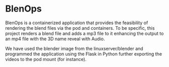 # BlenOps
BlenOps is a containerized application that provides the feasibility of rendering the blend files via the pod and containers. To be specific, this project renders a blend file and adds a mp3 file to it enhancing the output to an mp4 file with the 3D name reveal with Audio. 

We have used the blender image from the linuxserver/blender and programmed the application using the Flask in Python further exporting the videos to the pod mount (for instance).
